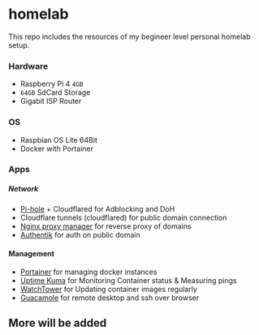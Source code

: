 # homelab
This repo includes the resources of my begineer level personal homelab setup.

### Hardware
- Raspberry Pi 4 `4GB`
- `64GB` SdCard Storage
- Gigabit ISP Router

### OS
- Raspbian OS Lite 64Bit
- Docker with Portainer

### Apps
##### Network
- [Pi-hole](https://pi-hole.net) + Cloudflared for Adblocking and DoH
- Cloudflare tunnels (cloudflared) for public domain connection
- [Nginx proxy manager](https://nginxproxymanager.com) for reverse proxy of domains
- [Authentik](https://goauthentik.io) for auth on public domain

#### Management
- [Portainer](https://portainer.io) for managing docker instances
- [Uptime Kuma](https://github.com/louislam/uptime-kuma) for Monitoring Container status & Measuring pings
- [WatchTower](https://containrrr.dev/watchtower/) for Updating container images regularly
- [Guacamole](https://guacamole.apache.org) for remote desktop and ssh over browser
## More will be added
